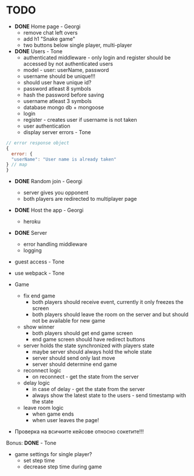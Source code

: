# TODO

- **DONE** Home page - Georgi
  - remove chat left overs
  - add h1 "Snake game"
  - two buttons below single player, multi-player
- **DONE** Users - Tone
  - authenticated middleware - only login and register should be accessed by not authenticated users
  - model - user: userName, password
  - username should be unique!!!
  - should user have unique id?
  - password atleast 8 symbols
  - hash the password before saving
  - username atleast 3 symbols
  - database mongo db + mongoose
  - login
  - register - creates user if username is not taken
  - user authentication
  - display server errors - Tone
```js
// error response object
{
  error: {
  "userName": "User name is already taken"
} // map
}
```

- **DONE** Random join - Georgi
  - server gives you opponent
  - both players are redirected to multiplayer page

- **DONE** Host the app - Georgi
  - heroku

- **DONE** Server
  - error handling middleware
  - logging
    
- guest access - Tone
- use webpack - Tone

- Game
  - fix end game
    - both players should receive event, currently it only freezes the screen
    - both players should leave the room on the server and but should not be available for new game
  - show winner
    - both players should get end game screen
    - end game screen should have redirect buttons
  - server holds the state synchronized with players state
    - maybe server should always hold the whole state
    - server should send only last move
    - server should determine end game
  - reconnect logic
    - on reconnect - get the state from the server
  - delay logic
    - in case of delay - get the state from the server
    - always show the latest state to the users - send timestamp with the state
  - leave room logic
    - when game ends
    - when user leaves the page!

 - Проверка на всичките кейсове относно сокетите!!!

Bonus: **DONE** - Tone
  - game settings for single player?
    - set step time
    - decrease step time during game
